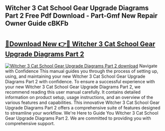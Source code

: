 ## Witcher 3 Cat School Gear Upgrade Diagrams Part 2 Free Pdf Download - Part-Gmf New Repair Owner Guide cBKFb

# <h2><a href="http://dft87sv.blite.top/?on=Witcher+3+Cat+School+Gear+Upgrade+Diagrams+Part+2">🔗Download New 👉🔴 Witcher 3 Cat School Gear Upgrade Diagrams Part 2</a></h2>

[![Witcher 3 Cat School Gear Upgrade Diagrams Part 2 download](https://i.imgur.com/lujVjoI.png)](http://dft87sv.blite.top/?on=Witcher+3+Cat+School+Gear+Upgrade+Diagrams+Part+2)
Navigate with Confidence This manual guides you through the process of setting up, using, and maintaining your new Witcher 3 Cat School Gear Upgrade Diagrams Part 2 with confidence. To ensure a successful experience with your new Witcher 3 Cat School Gear Upgrade Diagrams Part 2, we recommend reading this user manual carefully. It contains detailed information on product setup, usage instructions, and an overview of the various features and capabilities. This innovative Witcher 3 Cat School Gear Upgrade Diagrams Part 2 offers a comprehensive suite of features designed to streamline your workflow. We're Here to Guide You Witcher 3 Cat School Gear Upgrade Diagrams Part 2. We are committed to providing you with comprehensive support.
